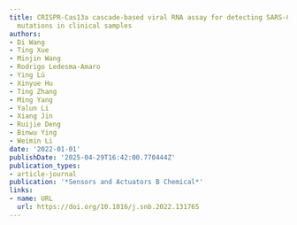```yaml
---
title: CRISPR-Cas13a cascade-based viral RNA assay for detecting SARS-CoV-2 and its
  mutations in clinical samples
authors:
- Di Wang
- Ting Xue
- Minjin Wang
- Rodrigo Ledesma‐Amaro
- Ying Lü
- Xinyue Hu
- Ting Zhang
- Ming Yang
- Yalun Li
- Xiang Jin
- Ruijie Deng
- Binwu Ying
- Weimin Li
date: '2022-01-01'
publishDate: '2025-04-29T16:42:00.770444Z'
publication_types:
- article-journal
publication: '*Sensors and Actuators B Chemical*'
links:
- name: URL
  url: https://doi.org/10.1016/j.snb.2022.131765
---
```

